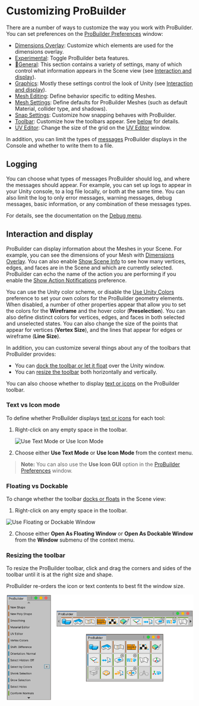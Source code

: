 # Customizing ProBuilder

There are a number of ways to customize the way you work with ProBuilder. You can set preferences on the [ProBuilder Preferences](preferences.md) window:

* [Dimensions Overlay](preferences.md#dimover): Customize which elements are used for the dimensions overlay.
* [Experimental](preferences.md#experimental): Toggle ProBuilder beta features.
* [General](preferences.md#general): This section contains a variety of settings, many of which control what information appears in the Scene view (see [Interaction and display](#toolbar)).
* [Graphics](preferences.md#graphics): Mostly these settings control the look of Unity (see [Interaction and display](#toolbar)).
* [Mesh Editing](preferences.md#mesh-editing): Define behavior specific to editing Meshes.
* [Mesh Settings](preferences.md#mesh-settings): Define defaults for ProBuilder Meshes (such as default Material, collider type, and shadows).
* [Snap Settings](preferences.md#snapping): Customize how snapping behaves with ProBuilder.
* [Toolbar](preferences.md#toolbar): Customize how the toolbars appear. See [below](#toolbar) for details.
* [UV Editor](preferences.md#uv-editor): Change the size of the grid on the [UV Editor](uv-editor.md) window.

In addition, you can limit the types of [messages](#logging) ProBuilder displays in the Console and whether to write them to a file. 



<a name="logging"></a>

## Logging

You can choose what types of messages ProBuilder should log, and where the messages should appear. For example, you can set up logs to appear in your Unity console, to a log file locally, or both at the same time. You can also limit the log to only error messages, warning messages, debug messages, basic information, or any combination of these messages types. 

For details, see the documentation on the [Debug menu](menu-debug.md).



<a name="toolbar"></a>

## Interaction and display

ProBuilder can display information about the Meshes in your Scene. For example, you can see the dimensions of your Mesh with [Dimensions Overlay](menu-dimover.md). You can also enable [Show Scene Info](preferences.md#info_overlay) to see how many vertices, edges, and faces are in the Scene and which are currently selected. ProBuilder can echo the name of the action you are performing if you enable the [Show Action Notifications](preferences.md#general) preference.

You can use the Unity color scheme, or disable the [Use Unity Colors](preferences.md#unitycolors) preference to set your own colors for the ProBuilder geometry elements. When disabled, a number of other properties appear that allow you to set the colors for the **Wireframe** and the hover color (**Preselection**). You can also define distinct colors for vertices, edges, and faces in both selected and unselected states. You can also change the size of the points that appear for vertices (**Vertex Size**), and the lines that appear for edges or wireframe (__Line Size__). 

In addition, you can customize several things about any of the toolbars that ProBuilder provides:

* You can [dock the toolbar or let it float](#dock) over the Unity window.
* You can [resize the toolbar](#resize) both horizontally and vertically. 

You can also choose whether to display [text or icons](toolbar.md#buttonmode) on the ProBuilder toolbar.

<a name="buttons"></a>

### Text vs Icon mode

To define whether ProBuilder displays [text or icons](toolbar.md#buttonmode) for each tool:

1. Right-click on any empty space in the toolbar. 

	![Use Text Mode or Use Icon Mode](images/cus_switchmodes.png)

2. Choose either **Use Text Mode** or **Use Icon Mode** from the context menu.

> **Note:** You can also use the __Use Icon GUI__ option in the [ProBuilder Preferences](preferences.md#icongui) window.



<a name="dock"></a>

### Floating vs Dockable

To change whether the toolbar [docks or floats](https://docs.unity3d.com/Manual/CustomizingYourWorkspace.html) in the Scene view:

1. Right-click on any empty space in the toolbar.

  ![Use Floating or Dockable Window](images/cus_switchwindows.png)

2. Choose either **Open As Floating Window** or **Open As Dockable Window** from the **Window** submenu of the context menu.



<a name="resize"></a>

### Resizing the toolbar

To resize the ProBuilder toolbar, click and drag the corners and sides of the toolbar until it is at the right size and shape. 

ProBuilder re-orders the icon or text contents to best fit the window size.

![Text vs Icon modes](images/Toolbar_ResizingExample.png)

